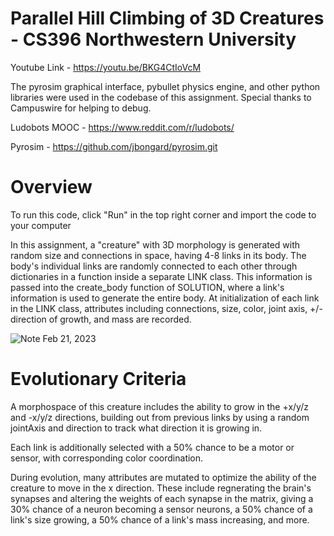 # Parallel Hill Climbing of 3D Creatures - CS396 Northwestern University

Youtube Link - https://youtu.be/BKG4CtIoVcM

The pyrosim graphical interface, pybullet physics engine, and other python libraries were used in the codebase of this assignment. Special thanks to Campuswire for helping to debug.

Ludobots MOOC -  https://www.reddit.com/r/ludobots/

Pyrosim - https://github.com/jbongard/pyrosim.git

# Overview

To run this code, click "Run" in the top right corner and import the code to your computer

In this assignment, a "creature" with 3D morphology is generated with random size and connections in space, having 4-8 links in its body.
The body's individual links are randomly connected to each other through dictionaries in a function inside a separate LINK class.
This information is passed into the create_body function of SOLUTION, where a link's information is used to generate the entire body.
At initialization of each link in the LINK class, attributes including connections, size, color, joint axis, +/- direction of growth, and mass are recorded.

![Note Feb 21, 2023](https://user-images.githubusercontent.com/94333898/221752835-73d60c49-c3dc-4686-873c-5076998109a7.jpg)

# Evolutionary Criteria

A morphospace of this creature includes the ability to grow in the +x/y/z and -x/y/z directions, building out from previous links by using a random jointAxis and direction to track what direction it is growing in.

Each link is additionally selected with a 50% chance to be a motor or sensor, with corresponding color coordination.

During evolution, many attributes are mutated to optimize the ability of the creature to move in the x direction. These include regnerating the brain's synapses and altering the weights of each synapse in the matrix, giving a 30% chance of a neuron becoming a sensor neurons, a 50% chance of a link's size growing, a 50% chance of a link's mass increasing, and more.
